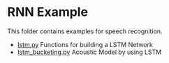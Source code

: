 RNN Example
===========
This folder contains examples for speech recognition.

- [lstm.py](lstm.py) Functions for building a LSTM Network
- [lstm_bucketing.py](lstm_bucketing.py) Acoustic Model by using LSTM


